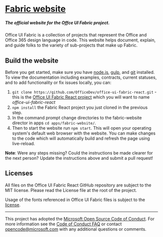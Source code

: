 # [Fabric website](http://dev.office.com/fabric)

##### The official website for the Offce UI Fabric project.

Office UI Fabric is a collection of projects that represent the Office and Office 365 design language in code. This website helps document, explain, and guide folks to the variety of sub-projects that make up Fabric.

## Build the website

Before you get started, make sure you have [node.js](https://nodejs.org/), [gulp](http://gulpjs.com/), and [git](https://git-scm.com/) installed. To view the documentation including examples, contracts, current statuses, and to add functionality or fix issues locally, you can:

1. `git clone https://github.com/OfficeDev/office-ui-fabric-react.git` - this is the [Office UI Fabric React project](https://github.com/OfficeDev/office-ui-fabric-react) which you will want to name *office-ui-fabric-react*
2. `npm install` the Fabric React project you just cloned in the previous step.
3. In the command prompt change directories to the fabric-website director in apps `cd apps/fabric-website/`.
4. Then to start the website run `npm start`. This will open your operating system's default web browser with the website. You can make changes to the code which will automatically build and refresh the page using live-reload.

**Note**: Were any steps missing? Could the instructions be made clearer for the next person? Update the instructions above and submit a pull request!

## Licenses

All files on the Office UI Fabric React GitHub repository are subject to the MIT license. Please read the License file at the root of the project.

Usage of the fonts referenced in Office UI Fabric files is subject to the [license](https://spoprod-a.akamaihd.net/files/fabric/assets/Microsoft_Fabric_Assets_License_Agreement_Sept092017.pdf).

- - -

This project has adopted the [Microsoft Open Source Code of Conduct](https://opensource.microsoft.com/codeofconduct/). For more information see the [Code of Conduct FAQ](https://opensource.microsoft.com/codeofconduct/faq/) or contact [opencode@microsoft.com](mailto:opencode@microsoft.com) with any additional questions or comments.